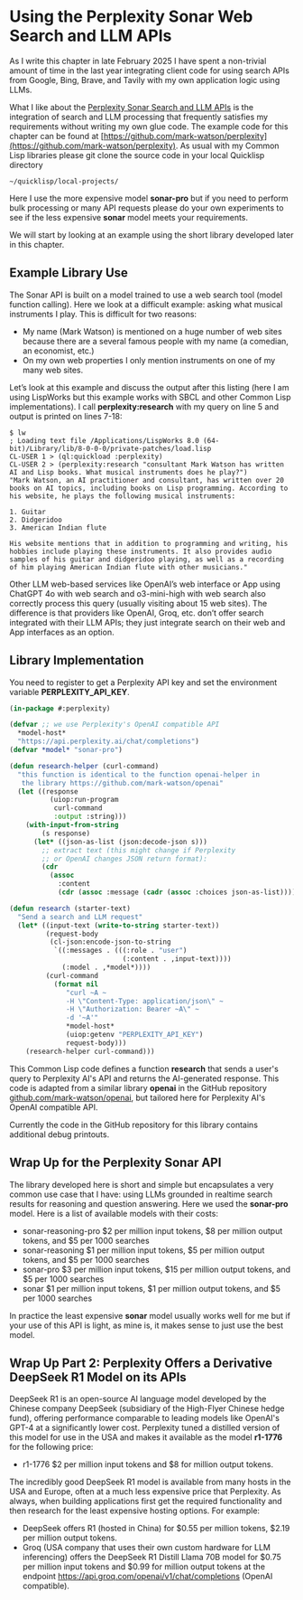 # Using the Perplexity Sonar Web Search and LLM APIs

As I write this chapter in late February 2025 I have spent a non-trivial amount of time in the last year integrating client code for using search APIs from Google, Bing, Brave, and Tavily with my own application logic using LLMs.

What I like about the [Perplexity Sonar Search and LLM APIs](https://sonar.perplexity.ai) is the integration of search and LLM processing that frequently satisfies my requirements without writing my own glue code. The example code for this chapter can be found at [https://github.com/mark-watson/perplexity](https://github.com/mark-watson/perplexity). As usual with my Common Lisp libraries please git clone the source code in your local Quicklisp directory

    ~/quicklisp/local-projects/

Here I use the more expensive model **sonar-pro** but if you need to perform bulk processing or many API requests please do your own experiments to see if the less expensive **sonar** model meets your requirements.

We will start by looking at an example using the short library developed later in this chapter.

## Example Library Use

The Sonar API is built on a model trained to use a web search tool (model function calling). Here we look at a difficult example: asking what musical instruments I play. This is difficult for two reasons:

- My name (Mark Watson) is mentioned on a huge number of web sites because there are a several famous people with my name (a comedian, an economist, etc.)
- On my own web properties I only mention instruments on one of my many web sites.

Let’s look at this example and discuss the output after this listing (here I am using LispWorks but this example works with SBCL and other Common Lisp implementations). I call **perplexity:research** with my query on line 5 and output is printed on lines 7-18:

```text
$ lw
; Loading text file /Applications/LispWorks 8.0 (64-bit)/Library/lib/8-0-0-0/private-patches/load.lisp
CL-USER 1 > (ql:quickload :perplexity)
CL-USER 2 > (perplexity:research "consultant Mark Watson has written AI and Lisp books. What musical instruments does he play?")
"Mark Watson, an AI practitioner and consultant, has written over 20 books on AI topics, including books on Lisp programming. According to his website, he plays the following musical instruments:

1. Guitar
2. Didgeridoo 
3. American Indian flute

His website mentions that in addition to programming and writing, his hobbies include playing these instruments. It also provides audio samples of his guitar and didgeridoo playing, as well as a recording of him playing American Indian flute with other musicians."
```

Other LLM web-based services like OpenAI’s web interface or App using ChatGPT 4o with web search and o3-mini-high with web search also correctly process this query (usually visiting about 15 web sites). The difference is that providers like OpenAI, Groq, etc. don’t offer search integrated with their LLM APIs; they just integrate search on their web and App interfaces as an option.

## Library Implementation

You need to register to get a Perplexity API key and set the environment variable **PERPLEXITY_API_KEY**.

```lisp
(in-package #:perplexity)

(defvar ;; we use Perplexity's OpenAI compatible API
  *model-host*
  "https://api.perplexity.ai/chat/completions")
(defvar *model* "sonar-pro")

(defun research-helper (curl-command)
  "this function is identical to the function openai-helper in
   the library https://github.com/mark-watson/openai"
  (let ((response
          (uiop:run-program
           curl-command
           :output :string)))
    (with-input-from-string
        (s response)
      (let* ((json-as-list (json:decode-json s)))
        ;; extract text (this might change if Perplexity
        ;; or OpenAI changes JSON return format):
        (cdr
          (assoc
            :content
            (cdr (assoc :message (cadr (assoc :choices json-as-list))))))))))

(defun research (starter-text)
  "Send a search and LLM request"
  (let* ((input-text (write-to-string starter-text))
         (request-body
          (cl-json:encode-json-to-string
           `((:messages . (((:role . "user")
                            (:content . ,input-text))))
             (:model . ,*model*))))
         (curl-command
           (format nil 
              "curl ~A ~
              -H \"Content-Type: application/json\" ~
              -H \"Authorization: Bearer ~A\" ~
              -d '~A'"
              *model-host*
              (uiop:getenv "PERPLEXITY_API_KEY")
              request-body)))
    (research-helper curl-command)))
```

This Common Lisp code defines a function **research** that sends a user's query to Perplexity AI's API and returns the AI-generated response. This code is adapted from a similar library **openai** in the GitHub repository [github.com/mark-watson/openai](https://github.com/mark-watson/openai), but tailored here for Perplexity AI's OpenAI compatible API.

Currently the code in the GitHub repository for this library contains additional debug printouts.

## Wrap Up for the Perplexity Sonar API

The library developed here is short and simple but encapsulates a very common use case that I have: using LLMs grounded in realtime search results for reasoning and question answering. Here we used the **sonar-pro** model. Here is a list of available models with their costs:

- sonar-reasoning-pro $2 per million input tokens, $8 per million output tokens, and $5 per 1000 searches
- sonar-reasoning $1 per million input tokens, $5 per million output tokens, and $5 per 1000 searches
- sonar-pro $3 per million input tokens, $15 per million output tokens, and $5 per 1000 searches
- sonar $1 per million input tokens, $1 per million output tokens, and $5 per 1000 searches

In practice the least expensive **sonar** model usually works well for me but if your use of this API is light, as mine is, it makes sense to just use the best model.

## Wrap Up Part 2: Perplexity Offers a Derivative DeepSeek R1 Model on its APIs

DeepSeek R1 is an open-source AI language model developed by the Chinese company DeepSeek (subsidiary of the High-Flyer Chinese hedge fund), offering performance comparable to leading models like OpenAI's GPT-4 at a significantly lower cost. Perplexity tuned a distilled version of this model for use in the USA and makes it available as the model **r1-1776** for the following price:

- r1-1776 $2 per million input tokens and $8 for million output tokens.

The incredibly good DeepSeek R1 model is available from many hosts in the USA and Europe, often at a much less expensive price that Perplexity. As always, when building applications first get the required functionality and then research for the least expensive hosting options. For example:

- DeepSeek offers R1 (hosted in China) for $0.55 per million tokens, $2.19 per million output tokens.
- Groq (USA company that uses their own custom hardware for LLM inferencing) offers the DeepSeek R1 Distill Llama 70B model for $0.75 per million input tokens and $0.99 for million output tokens at the endpoint https://api.groq.com/openai/v1/chat/completions (OpenAI compatible).
